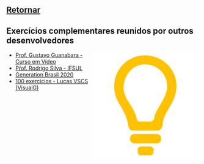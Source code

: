 ## [Retornar](https://github.com/stallone-dev/exercicios_portugol_2022)

## Exercícios complementares reunidos por outros desenvolvedores

<img align="right" src="./z_imagens/LogoPortugol.png" alt="Logo do Portugol Studio - Desenho de uma lâmpada minimalista amarela." width="280">

* [Prof. Gustavo Guanabara - Curso em Vídeo](./exercicios-algoritmos.pdf)
* [Pŕof. Rodrigo Silva - IFSUL](https://github.com/Prof-Rodrigo-Silva/PortugolStudioListaExercicios1)
* [Generation Brasil 2020](https://github.com/githubdaestela/PortugolGB)
* [100 exercicios - Lucas VSCS (VisualG)](https://github.com/LucasVSCS/Logica_Portugol)
